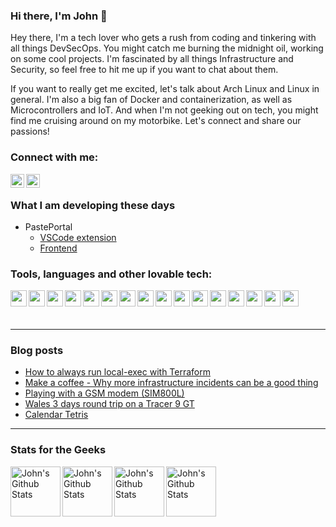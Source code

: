 
<p>

### Hi there, I'm  John  👋

 
Hey there, I'm a tech lover who gets a rush from coding and tinkering with all things DevSecOps. You might catch me burning the midnight oil, working on some cool projects. I'm fascinated by all things Infrastructure and Security, so feel free to hit me up if you want to chat about them.

If you want to really get me excited, let's talk about Arch Linux and Linux in general. I'm also a big fan of Docker and containerization, as well as Microcontrollers and IoT. And when I'm not geeking out on tech, you might find me cruising around on my motorbike. Let's connect and share our passions!
  
### Connect with me:
  
<a href="https://www.linkedin.com/in/johnstilia/r"> <img align="left" alt="stiliajohny | LinkedIn" width="22px" src="https://simpleicons.org/icons/linkedin.svg"/></a>
<a href="mailto:stilia.johny@gmail.com"><img align="left" alt="stiliajohny | Gmail" width="22px" src="https://simpleicons.org/icons/gmail.svg"/></a>
  
<br>

### What I am developing these days 
  - PastePortal
    - [VSCode extension](https://marketplace.visualstudio.com/items?itemName=JohnStilia.pasteportal)
    - [Frontend](https://pasteportal.info) 
  
### Tools, languages and other lovable tech:

<img align="left" width="26px" src="https://simpleicons.org/icons/github.svg" /> 
<img align="left" width="26px" src="https://simpleicons.org/icons/gnubash.svg" />
<img align="left" width="26px" src="https://simpleicons.org/icons/archlinux.svg" />
<img align="left" width="26px" src="https://simpleicons.org/icons/vim.svg" />
<img align="left" width="26px" src="https://simpleicons.org/icons/tmux.svg" /> 
<img align="left" width="26px" src="https://simpleicons.org/icons/visualstudiocode.svg" />
<img align="left" width="26px" src="https://simpleicons.org/icons/python.svg" />
<img align="left" width="26px" src="https://simpleicons.org/icons/ansible.svg" /> 
<img align="left" width="26px" src="https://simpleicons.org/icons/prometheus.svg" />
<img align="left" width="26px" src="https://simpleicons.org/icons/grafana.svg" />
<img align="left" width="26px" src="https://simpleicons.org/icons/kibana.svg" />
<img align="left" width="26px" src="https://simpleicons.org/icons/elasticsearch.svg" /> 
<img align="left" width="26px" src="https://simpleicons.org/icons/kubernetes.svg" /> 
<img align="left" width="26px" src="https://simpleicons.org/icons/docker.svg" />
<img align="left" width="26px" src="https://simpleicons.org/icons/proxmox.svg" />
<img align="left" width="26px" src="https://simpleicons.org/icons/amazonaws.svg" />


</p>

<br>
<p>
<br>
  
---
  
### Blog posts
<!-- BLOG-POST-LIST:START -->
- [How to always run local-exec with Terraform](https://indraft.blog/2023/01/local_exec_always_run/)
- [Make a coffee - Why more infrastructure incidents can be a good thing](https://indraft.blog/2022/12/more-incidents/)
- [Playing with a GSM modem &lpar;SIM800L&rpar;](https://indraft.blog/2022/11/at-modem/)
- [Wales 3 days round trip on a Tracer 9 GT](https://indraft.blog/2022/10/wales-tracer-9-gt/)
- [Calendar Tetris](https://indraft.blog/2022/10/tetris-calendar/)
<!-- BLOG-POST-LIST:END -->

---

### Stats for the Geeks 
  
<img align="left" alt="John's Github Stats" height=80 src="https://github-readme-stats.vercel.app/api/top-langs/?username=stiliajohny&layout=compact" /><img align="left" alt="John's Github Stats" height=80 src="https://github-readme-stats.vercel.app/api?username=stiliajohny&show_icons=true&hide_border=true" /><img align="left" alt="John's Github Stats" height=80 src="https://wakatime.com/share/@stiliajohny/6493ccfb-6900-428c-a36f-e1c64c0374b3.png" /><img align="left" alt="John's Github Stats" height=80 src="https://wakatime.com/share/@stiliajohny/fbc575e4-3ca8-408f-80c5-494103807e6f.png" />  
  </body>
</html>
